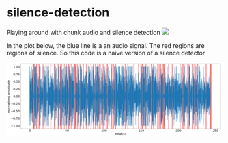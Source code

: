 # silence-detection

Playing around with chunk audio and silence detection
![]('pydub_silence_regions_another_example.png')

In the plot below, the blue line is a an audio signal. The red regions are regions of silence. So this code is a naive version of a silence detector

<img src="pydub_silence_regions_another_example.png"
     alt="Markdown Monster icon"
     style="float: left; margin-right: 10px;" />